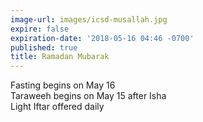 ```yaml
---
image-url: images/icsd-musallah.jpg
expire: false
expiration-date: '2018-05-16 04:46 -0700'
published: true
title: Ramadan Mubarak
---
```

Fasting begins on May 16  
Taraweeh begins on May 15 after Isha  
Light Iftar offered daily
